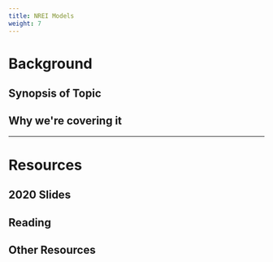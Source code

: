 ```yaml
---
title: NREI Models
weight: 7
---
```


# Background

## Synopsis of Topic


## Why we're covering it

------
# Resources

## 2020 Slides


## Reading

## Other Resources